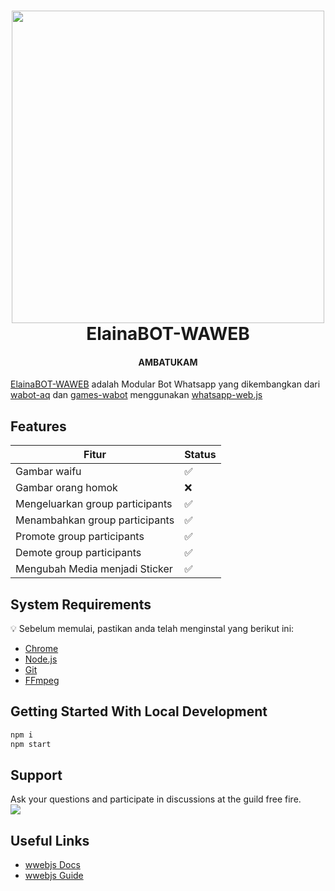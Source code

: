 <h1 align="center">
<img width="500" src="https://github.com/BadXyz.png">
<br>
ElainaBOT-WAWEB
</h1>
<h4 align="center">AMBATUKAM</h4>

[ElainaBOT-WAWEB](https://github.com/BadXyz/ElainaBOT-WAWEB) adalah Modular Bot Whatsapp yang dikembangkan dari [wabot-aq](https://github.com/Nurutomo/wabot-aq) dan [games-wabot](https://github.com/BochilGaming/games-wabot) menggunakan [whatsapp-web.js](https://github.com/pedroslopez/whatsapp-web.js)


## Features
| Fitur  | Status |
| ------------- | ------------- |
| Gambar waifu  | ✅  |
| Gambar orang homok  | ❌  |
| Mengeluarkan group participants  | ✅  |
| Menambahkan group participants  | ✅  |
| Promote group participants  | ✅  |
| Demote group participants  | ✅  |
| Mengubah Media menjadi Sticker | ✅  |

<!-- <div align="center">
<img height="500" align="center" src="https://telegra.ph/file/a811a23f5bf2f9cbc56d2.jpg">
</div>  -->

## System Requirements
:bulb: Sebelum memulai, pastikan anda telah menginstal yang berikut ini:

- [Chrome](https://support.google.com/chrome/answer/95346)
- [Node.js](https://nodejs.org/en/download/)
- [Git](https://git-scm.com/book/en/v2/Getting-Started-Installing-Git)
- [FFmpeg](https://ffmpeg.org/download.html)

## Getting Started With Local Development

```bash
npm i
npm start
```

## Support
Ask your questions and participate in discussions at the guild free fire.<br>
<a href="https://chat.whatsapp.com/DYIerOsNJTHLhBOouWNLSu"><img src="https://img.shields.io/badge/WhatsApp%20Group-25D366?style=for-the-badge&logo=whatsapp&logoColor=white" /></a>

##  Useful Links
- [wwebjs Docs](https://docs.wwebjs.dev/)
- [wwebjs Guide](https://wwebjs.dev/guide/)
